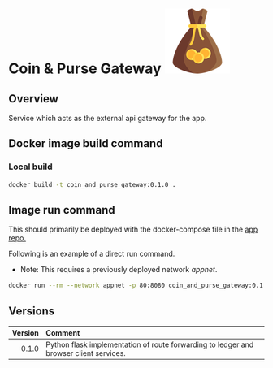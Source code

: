 # Coin & Purse Gateway ![MoneyBag](./img/moneybag.png)

## Overview

Service which acts as the external api gateway for the app.

## Docker image build command

### Local build
```Bash
docker build -t coin_and_purse_gateway:0.1.0 .
```

## Image run command
This should primarily be deployed with the docker-compose file in the
[app repo.](https://github.com/Drewan-Tech/coin_and_purse_app)

Following is an example of a direct run command.
* Note: This requires a previously deployed network _appnet_.
```Bash
docker run --rm --network appnet -p 80:8080 coin_and_purse_gateway:0.1.0
```

## Versions

| Version | Comment|
| ---:|:---|
| 0.1.0 | Python flask implementation of route forwarding to ledger and browser client services. |
